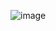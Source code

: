 ![image](https://user-images.githubusercontent.com/16022034/230798853-607daf0a-a591-46f7-8e0f-de2bad62c453.png)
